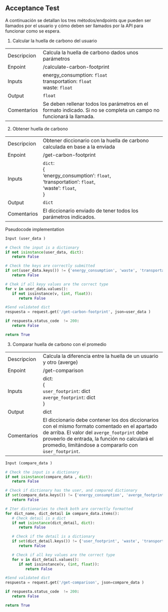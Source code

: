 
## Acceptance Test

A continuación se detallan los tres métodos/endpoints que pueden ser llamados por el usuario y cómo deben ser llamados por la API para funcionar como se espera. 

1. Calcular la huella de carbono del usuario

|   |   |
|---|---|
| Descripcion | Calcula la huella de carbono dados unos parámetros |
| Enpoint | /calculate-carbon-footprint |
| Inputs | energy_consumption: `float`<br>transportation: `float`<br>waste: `float` |
| Output | `float` |
| Comentarios | Se deben rellenar todos los parámetros en el formato indicado. Si no se completa un campo no funcionará la llamada. |

2. Obtener huella de carbono

|   |   |
|---|---|
| Descripcion | Obtener diccionario con la huella de carbono calculada en base a la enviada |
| Enpoint | /get-carbon-footprint |
| Inputs | `dict`: <br>{<br>‘energy_consumption’: `float`, <br>‘transportation’: `float`, <br>‘waste’: `float`, <br>} |
| Output | `dict`  |
| Comentarios | El diccionario enviado de tener todos los parámetros indicados.  |

Pseudocode implementation
```python
Input (user_data )

# Check the input is a dictionary
if not isinstance(user_data, dict):
   return False

# Check the keys are correctly submitted
if set(user_data.keys()) != {'energy_consumption', 'waste', 'transportation'}:
   return False

# Chek if all keyy values are the correct type
for v in user_data.values():
   if not issinstance(v, (int, float)):
      return False

#Send validated dict
respuesta = request.get('/get-carbon-footprint', json=user_data )

if respuesta.status_code  != 200:
   return False

return True
```

3. Comparar huella de carbono con el promedio
   
|   |   |
|---|---|
| Descripcion | Calcula la diferencia entre la huella de un usuario y otro (averge) |
| Enpoint | /get-comparison |
| Inputs | dict: <br>{<br>`user_footprint`: dict<br>`averge_footprint`: dict<br>} |
| Output | dict |
| Comentarios | El diccionario debe contener los dos diccionarios con el mismo formato comentado en el apartado de arriba. El valor del `averge_footprint` debe proveerlo de entrada, la función no calculará el promedio, limitándose a compararlo con `ùser_footprint`. |

```python
Input (compare_data )

# Check the input is a dictionary
if not isinstance(compare_data , dict):
   return False

# Check if dictionary has the user, and compared dictionary
if set(compare_data.keys()) != {'energy_consumption', 'averge_footprint'}:
   return False

# Iter dictionaries to check both are correctly formatted 
for dict_name, dict_detail in compare_data.items():
   # Check detail is a dict
   if not isinstance(dict_detail, dict):
      return False

   # Check if the detail is a dictionary
   if set(dict_detail.keys()) != {'user_footprint', 'waste', 'transportation'}:
      return False

   # Check if all key values are the correct type
   for v in dict_detail.values():
      if not issinstance(v, (int, float)):
         return False

#Send validated dict
respuesta = request.get('/get-comparison', json=compare_data )

if respuesta.status_code  != 200:
   return False

return True
```
